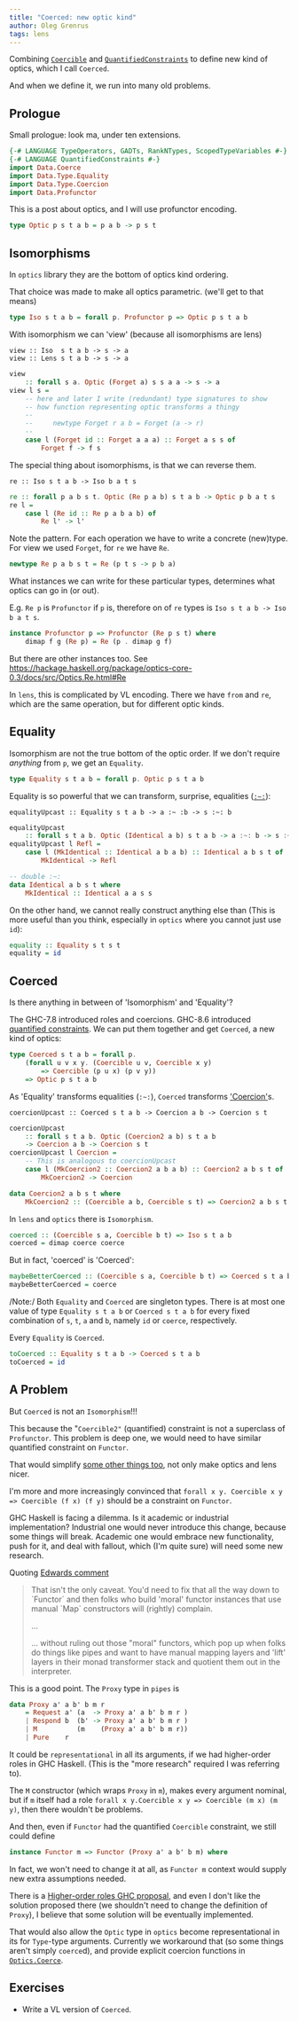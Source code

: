 ```yaml
---
title: "Coerced: new optic kind"
author: Oleg Grenrus
tags: lens
---
```


Combining
[`Coercible`](https://hackage.haskell.org/package/base-4.14.0.0/docs/Data-Coerce.html#t:Coercible)
and
[`QuantifiedConstraints`](https://downloads.haskell.org/~ghc/8.8.4/docs/html/users_guide/glasgow_exts.html#quantified-constraints)
to define new kind of optics, which I call `Coerced`.

And when we define it, we run into many old problems.

Prologue
--------

Small prologue: look ma, under ten extensions.

```haskell
{-# LANGUAGE TypeOperators, GADTs, RankNTypes, ScopedTypeVariables #-}
{-# LANGUAGE QuantifiedConstraints #-}
import Data.Coerce
import Data.Type.Equality
import Data.Type.Coercion
import Data.Profunctor
```

This is a post about optics, and I will use profunctor encoding.

```haskell
type Optic p s t a b = p a b -> p s t
```

Isomorphisms
------------

In `optics` library they are the bottom of optics kind ordering.

That choice was made to make all optics parametric.
(we'll get to that means)

```haskell
type Iso s t a b = forall p. Profunctor p => Optic p s t a b
```

With isomorphism we can 'view' (because all isomorphisms are lens) 

```
view :: Iso  s t a b -> s -> a
view :: Lens s t a b -> s -> a
```

```haskell
view
    :: forall s a. Optic (Forget a) s s a a -> s -> a
view l s =
    -- here and later I write (redundant) type signatures to show
    -- how function representing optic transforms a thingy
    --
    --     newtype Forget r a b = Forget (a -> r)
    --
    case l (Forget id :: Forget a a a) :: Forget a s s of
        Forget f -> f s
```

The special thing about isomorphisms, is that we can reverse them.

```
re :: Iso s t a b -> Iso b a t s
```

```haskell
re :: forall p a b s t. Optic (Re p a b) s t a b -> Optic p b a t s
re l =
    case l (Re id :: Re p a b a b) of
        Re l' -> l'
```

Note the pattern. For each operation we have to write a concrete (new)type.
For view we used `Forget`, for `re` we have `Re`.

```haskell
newtype Re p a b s t = Re (p t s -> p b a)
```

What instances we can write for these particular types,
determines what optics can go in (or out).

E.g. `Re p` is `Profunctor` if `p` is,
therefore on of `re` types is `Iso s t a b -> Iso b a t s`.

```haskell
instance Profunctor p => Profunctor (Re p s t) where
    dimap f g (Re p) = Re (p . dimap g f)
```

But there are other instances too. See
https://hackage.haskell.org/package/optics-core-0.3/docs/src/Optics.Re.html#Re

In `lens`, this is complicated by VL encoding. There we have `from` and `re`,
which are the same operation, but for different optic kinds.
    
Equality
--------

Isomorphism are not the true bottom of the optic order.
If we don't require _anything_ from `p`, we get an `Equality`.

```haskell
type Equality s t a b = forall p. Optic p s t a b
```

Equality is so powerful that we can transform, surprise, equalities ([`:~:`](https://hackage.haskell.org/package/base-4.14.0.0/docs/Data-Type-Equality.html#t::-126-:)):

```
equalityUpcast :: Equality s t a b -> a :~ :b -> s :~: b
```

```haskell
equalityUpcast
    :: forall s t a b. Optic (Identical a b) s t a b -> a :~: b -> s :~: t
equalityUpcast l Refl =
    case l (MkIdentical :: Identical a b a b) :: Identical a b s t of
        MkIdentical -> Refl

-- double :~:
data Identical a b s t where
    MkIdentical :: Identical a a s s
```

On the other hand, we cannot really construct anything else than
(This is more useful than you think, especially in `optics` where you cannot just use `id`):

```haskell
equality :: Equality s t s t
equality = id
```

Coerced
-------

Is there anything in between of 'Isomorphism' and 'Equality'?

The GHC-7.8 introduced roles and coercions.
GHC-8.6 introduced [quantified constraints](https://downloads.haskell.org/~ghc/8.8.4/docs/html/users_guide/glasgow_exts.html#quantified-constraints).
We can put them together and get `Coerced`, a new kind of optics:

```haskell
type Coerced s t a b = forall p.
    (forall u v x y. (Coercible u v, Coercible x y)
        => Coercible (p u x) (p v y))
    => Optic p s t a b
```

As 'Equality' transforms equalities (`:~:`),
`Coerced` transforms ['Coercion'](https://hackage.haskell.org/package/base-4.14.0.0/docs/Data-Type-Coercion.html#t:Coercion)s.

```
coercionUpcast :: Coerced s t a b -> Coercion a b -> Coercion s t
```

```haskell
coercionUpcast
    :: forall s t a b. Optic (Coercion2 a b) s t a b
    -> Coercion a b -> Coercion s t
coercionUpcast l Coercion =
    -- This is analogous to coercionUpcast
    case l (MkCoercion2 :: Coercion2 a b a b) :: Coercion2 a b s t of
        MkCoercion2 -> Coercion

data Coercion2 a b s t where
    MkCoercion2 :: (Coercible a b, Coercible s t) => Coercion2 a b s t
```

In `lens` and `optics` there is `Isomorphism`.

```haskell
coerced :: (Coercible s a, Coercible b t) => Iso s t a b
coerced = dimap coerce coerce
```

But in fact, 'coerced' is 'Coerced':

```haskell
maybeBetterCoerced :: (Coercible s a, Coercible b t) => Coerced s t a b
maybeBetterCoerced = coerce
```

/Note:/ Both `Equality` and `Coerced` are singleton types.
There is at most one value of type `Equality s t a b` or `Coerced s t a b`
for every fixed combination of `s`, `t`, `a` and `b`,
namely `id` or `coerce`, respectively.

Every `Equality` is `Coerced`.

```haskell
toCoerced :: Equality s t a b -> Coerced s t a b
toCoerced = id
```

A Problem
---------

But `Coerced` is not an `Isomorphism`!!!

This because the "`Coercible2"` (quantified) constraint
is not a superclass of `Profunctor`.
This problem is deep one, we would need to have similar quantified constraint
on `Functor`.

That would simplify
[some other things too](https://ryanglscott.github.io/2018/06/22/quantifiedconstraints-and-the-trouble-with-traversable/),
not only make optics and lens nicer.

I'm more and more increasingly convinced that
`forall x y. Coercible x y => Coercible (f x) (f y)` should
be a constraint on `Functor`.

GHC Haskell is facing a dilemma.
Is it academic or industrial implementation?
Industrial one would never introduce this change, because some things will break.
Academic one would embrace new functionality, push for it,
and deal with fallout, which (I'm quite sure) will need some new research.

Quoting [Edwards comment](https://github.com/ekmett/profunctors/pull/70#discussion_r456211453)

<blockquote>
<p>
That isn't the only caveat. You'd need to fix that all the way down to `Functor`
and then folks who build 'moral' functor instances that use manual `Map`
constructors will (rightly) complain.
</p>

<p>...</p>

<p>
... without ruling out those "moral" functors, which pop up when folks do
things like pipes and want to have manual mapping layers and 'lift' layers in
their monad transformer stack and quotient them out in the interpreter.
</p>
</blockquote>

This is a good point. The `Proxy` type in `pipes` is

```haskell
data Proxy a' a b' b m r
    = Request a' (a  -> Proxy a' a b' b m r )
    | Respond b  (b' -> Proxy a' a b' b m r )
    | M          (m    (Proxy a' a b' b m r))
    | Pure    r
```

It could be `representational` in all its arguments,
if we had higher-order roles in GHC Haskell.
(This is the "more research" required I was referring to).

The `M` constructor (which wraps `Proxy` in `m`),
makes every argument nominal, but if `m` itself had a role
`forall x y.Coercible x y => Coercible (m x) (m y)`,
then there wouldn't be problems.

And then, even if `Functor` had the quantified `Coercible` constraint,
we still could define

```haskell
instance Functor m => Functor (Proxy a' a b' b m) where
```

In fact, we won't need to change it at all, as `Functor m` context
would supply new extra assumptions needed.

There is a [Higher-order roles GHC proposal](https://github.com/ghc-proposals/ghc-proposals/pull/233),
and even I don't like the solution proposed there
(we shouldn't need to change the definition of `Proxy`),
I believe that some solution will be eventually implemented.

That would also allow the `Optic` type in `optics` become
representational in its for `Type`-type arguments.
Currently we workaround that (so some things aren't simply `coerce`d),
and provide explicit coercion functions
in [`Optics.Coerce`](https://hackage.haskell.org/package/optics-core-0.3/docs/Optics-Coerce.html).

Exercises
---------

- Write a VL version of `Coerced`.
